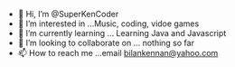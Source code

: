 - 👋 Hi, I’m @SuperKenCoder
- 👀 I’m interested in ...Music, coding, vidoe games
- 🌱 I’m currently learning ... Learning Java and Javascript
- 💞️ I’m looking to collaborate on ... nothing so far
- 📫 How to reach me ...email bilankennan@yahoo.com

<!---
SuperKenCoder/SuperKenCoder is a ✨ special ✨ repository because its `README.md` (this file) appears on your GitHub profile.
You can click the Preview link to take a look at your changes.
--->
